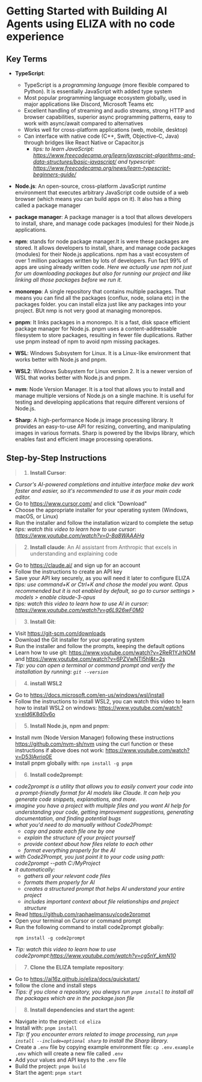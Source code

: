 # Getting Started with Building AI Agents using ELIZA with no code experience

## Key Terms 
- **TypeScript**: 
  - TypeScript is a *programming language* (more flexible compared to Python). It is essentially JavaScript with added type system
  - Most popular programming language ecosystem globally, used in major applications like Discord, Microsoft Teams etc
  - Excellent handling of streaming and audio streams, strong HTTP and browser capabilities, superior async programming patterns, easy to work with async/await compared to alternatives
  - Works well for cross-platform applications (web, mobile, desktop)
  - Can interface with native code (C++, Swift, Objective-C, Java) through bridges like React Native or Capacitor.js
    - *tips: to learn JavaScript: https://www.freecodecamp.org/learn/javascript-algorithms-and-data-structures/basic-javascript/ and typescript: https://www.freecodecamp.org/news/learn-typescript-beginners-guide/*
  
- **Node.js**: An open-source, cross-platform JavaScript *runtime* environment that executes arbitrary JavaScript code outside of a web browser (which means you can build apps on it). It also has a thing called a package manager

- **package manager**: A package manager is a tool that allows developers to install, share, and manage code packages (modules) for their Node.js applications. 

- **npm**: stands for node package manager.It is were these packages are stored. It allows developers to install, share, and manage code packages (modules) for their Node.js applications. npm has a vast ecosystem of over 1 million packages written by lots of developers. Fun fact 99% of apps are using already written code. *Here we actually use npm not just for um downloading packages but also for running our project and like linking all those packages before we run it.*

- **monorepo**: A single repository that contains multiple packages. That means you can find all the packages (conflux, node, solana etc) in the packages folder. you can install eliza just like any packages into your project. BUt nmp is not very good at managing monorepos. 

- **pnpm**: It links packages in a monorepo. It is a fast, disk space efficient package manager for Node.js. pnpm uses a content-addressable filesystem to store packages, resulting in fewer file duplications. Rather use pnpm instead of npm to avoid npm missing packages. 

- **WSL**: Windows Subsystem for Linux. It is a Linux-like environment that works better with Node.js and pnpm. 
- **WSL2**: Windows Subsystem for Linux version 2. It is a newer version of WSL that works better with Node.js and pnpm. 

- **nvm**: Node Version Manager. It is a tool that allows you to install and manage multiple versions of Node.js on a single machine. It is useful for testing and developing applications that require different versions of Node.js.

- **Sharp**: A high-performance Node.js image processing library. It provides an easy-to-use API for resizing, converting, and manipulating images in various formats. Sharp is powered by the libvips library, which enables fast and efficient image processing operations.

## Step-by-Step Instructions
> 1. **Install Cursor**: 
  - *Cursor's AI-powered completions and intuitive interface make dev work faster and easier, so it's recommended to use it as your main code editor.*
  - Go to https://www.cursor.com/ and click "Download"
  - Choose the appropriate installer for your operating system (Windows, macOS, or Linux)
  - Run the installer and follow the installation wizard to complete the setup
  - *tips: watch this video to learn how to use cursor: https://www.youtube.com/watch?v=0-8a8WAAAHg*

> 2. **Install claude**: An AI assistant from Anthropic that excels in understanding and explaining code
   - Go to https://claude.ai/ and sign up for an account
   - Follow the instructions to create an API key
   - Save your API key securely, as you will need it later to configure ELIZA
   - *tips: use command+K or Ctrl+K and chose the model you want. Opus recommended but it is not enabled by default, so go to cursor settings > models > enable claude-3-opus*
   - *tips: watch this video to learn how to use AI in cursor: https://www.youtube.com/watch?v=g6L926wF0M0*

> 3. **Install Git**:
   - Visit https://git-scm.com/downloads
   - Download the Git installer for your operating system
   - Run the installer and follow the prompts, keeping the default options
   - Learn how to use git: https://www.youtube.com/watch?v=2ReR1YJrNOM and https://www.youtube.com/watch?v=6PZVwNTl5hI&t=2s
   - *Tip: you can open a terminal or command prompt and verify the installation by running: `git --version`*

> 4. **install WSL2**
   - Go to https://docs.microsoft.com/en-us/windows/wsl/install
   - Follow the instructions to install WSL2, you can watch this video to learn how to install WSL2 on windows: https://www.youtube.com/watch?v=eId6K8d0v6o

> 5. **Install Node.js, npm and pnpm**:
   - Install nvm (Node Version Manager) following these instructions https://github.com/nvm-sh/nvm using the curl function or these instructions if above does not work: https://www.youtube.com/watch?v=D53lAvrio0E
   - Install pnpm globally with: `npm install -g pnpm`

> 6. **Install code2prompt**:
  - *code2prompt is a utility that allows you to easily convert your code into a prompt-friendly format for AI models like Claude. It can help you generate code snippets, explanations, and more.*
  - *imagine you have a project with multiple files and you want AI help for understanding your code, getting improvement suggestions, generating documentation, and finding potential bugs*
  - *what you'd need to do manually without Code2Prompt:*
    - *copy and paste each file one by one*
    - *explain the structure of your project yourself*
    - *provide context about how files relate to each other*
    - *format everything properly for the AI*
  - *with Code2Prompt, you just point it to your code using path: code2prompt --path C:/MyProject*
  - *it automatically:*
    - *gathers all your relevant code files*
    - *formats them properly for AI*
    - *creates a structured prompt that helps AI understand your entire project*
    - *includes important context about file relationships and project structure*
  - Read https://github.com/raphaelmansuy/code2prompt
  - Open your terminal on Cursor or command prompt
  - Run the following command to install code2prompt globally:
    ```
    npm install -g code2prompt
    ```
  - *Tip: watch this video to learn how to use code2prompt:https://www.youtube.com/watch?v=cg5nY_kmN10*

> 7. **Clone the ELIZA template repository**: 
  - Go to https://ai16z.github.io/eliza/docs/quickstart/
  - follow the clone and install steps 
  - *Tips: if you clone a repository, you always run `pnpm install` to install all the packages which are in the package.json file*  

> 8. **Install dependencies and start the agent**:
  - Navigate into the project: `cd eliza`
  - Install with: `pnpm install` 
  - *Tip: If you encounter errors related to image processing, run `pnpm install --include=optional sharp` to install the Sharp library.*
  - Create a `.env` file by copying example environment file: `cp .env.example .env` which will create a new file called `.env`
  - Add your values and API keys to the `.env` file
  - Build the project: `pnpm build`
  - Start the agent: `pnpm start`
